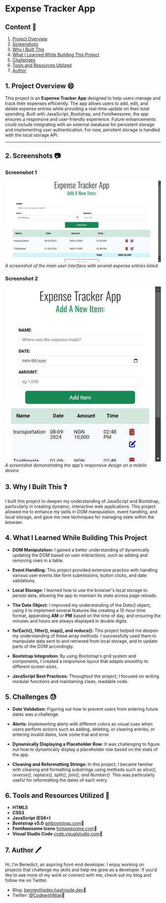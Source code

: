 # Expense Tracker App

## Content :link:

1. [Project Overview](#1-project-overview-😄)
2. [Screenshots](#2-screenshots-📷)
3. [Why I Built This](#3-why-i-built-this-❓)
4. [What I Learned While Building This Project](#4-what-i-learned-while-building-this-project)
5. [Challenges](#5-challenges)
6. [Tools and Resources Utilized](#6-tools-and-resources-utilized-🔧)
7. [Author](#7-author-🖊️)

## 1. Project Overview 😄

This project is an **Expense Tracker App** designed to help users manage and track their expenses efficiently. The app allows users to add, edit, and delete expense entries while providing a real-time update on their total spending. Built with JavaScript, Bootstrap, and FontAwesome, the app ensures a responsive and user-friendly experience. Future enhancements could include integrating with an external database for persistent storage and implementing user authentication. For now, persitent storage is handled with the local storage API.

***

## 2. Screenshots 📷

### Screenshot 1
![Expense Tracker UI](/imgs/Expense-Tracker-App.png)
*A screenshot of the main user interface with several expense entries listed.*

### Screenshot 2
![Mobile View](/imgs/Expense-Tracker-App-mobile.png)
*A screenshot demonstrating the app's responsive design on a mobile device.*

## 3. Why I Built This ❓

I built this project to deepen my understanding of JavaScript and Bootstrap, particularly in creating dynamic, interactive web applications. This project allowed me to enhance my skills in DOM manipulation, event handling, and local storage, and gave me new techniques for managing state within the browser.

## 4. What I Learned While Building This Project

- **DOM Manipulation:** I gained a better understanding of dynamically updating the DOM based on user interactions, such as adding and removing rows in a table.

- **Event Handling:** This project provided extensive practice with handling various user events like form submissions, button clicks, and date validations.

- **Local Storage:** I learned how to use the browser's local storage to persist data, allowing the app to maintain its state across page reloads.

- **The Date Object:** I improved my understanding of the *Date()* object, using it to implement several features like creating a 12-hour time format, appending **AM** or **PM** based on the time of day, and ensuring the minutes and hours are always displayed in double digits.

- **forEach(), filter(), map(), and reduce():** This project helped me deepen my understanding of these array methods. I successfully used them to manipulate data sent to and retrieved from local storage, and to update parts of the DOM accordingly.

- **Bootstrap Integration:** By using Bootstrap's grid system and components, I created a responsive layout that adapts smoothly to different screen sizes.

- **JavaScript Best Practices:** Throughout the project, I focused on writing modular functions and maintaining clean, readable code.

## 5. Challenges 😓

- **Date Validation:** Figuring out how to prevent users from entering future dates was a challenge.

- **Alerts:** Implementing alerts with different colors as visual cues when users perform actions such as adding, deleting, or clearing entries, or entering invalid dates, took some trial and error.

- **Dynamically Displaying a Placeholder Row:** It was challenging to figure out how to dynamically display a placeholder row based on the state of the app.

- **Cleaning and Reformatting Strings:** In this project, I became familiar with cleaning and formatting substrings using methods such as *slice(), reverse(), replace(), split(), join(), and Number()*. This was particularly useful for reformatting the dates of each entry.

## 6. Tools and Resources Utilized 🔧

- **HTML5**
- **CSS3**
- **JavaScript (ES6+)**
- **Bootstrap v5.0** [getbootstrap.com](https://getbootstrap.com/docs/5.0/getting-started/introduction/):link:
- **FontAwesome Icons** [fontawesome.com](https://fontawesome.com/):link:
- **Visual Studio Code** [code.visualstudio.com](https://code.visualstudio.com/):link:

## 7. Author 🖊️

Hi, I'm Benedict, an aspiring front-end developer. I enjoy working on projects that challenge my skills and help me grow as a developer. If you'd like to see more of my work or connect with me, check out my blog and follow me on Twitter.

- Blog: [benneythedev.hashnode.dev](https://benneythedev.hashnode.dev/):link:
- Twitter: [@CodewithNtaji](https://www.twitter.com/CodewithNtaji):link:

